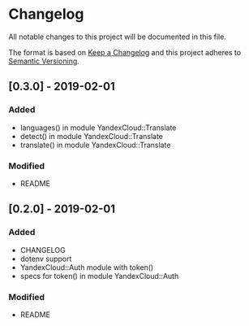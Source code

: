 # Changelog
All notable changes to this project will be documented in this file.

The format is based on [Keep a Changelog](http://keepachangelog.com/en/1.0.0/)
and this project adheres to [Semantic Versioning](http://semver.org/spec/v2.0.0.html).

## [0.3.0] - 2019-02-01
### Added
- languages() in module YandexCloud::Translate
- detect() in module YandexCloud::Translate
- translate() in module YandexCloud::Translate

### Modified
- README

## [0.2.0] - 2019-02-01
### Added
- CHANGELOG
- dotenv support
- YandexCloud::Auth module with token()
- specs for token() in module YandexCloud::Auth

### Modified
- README
